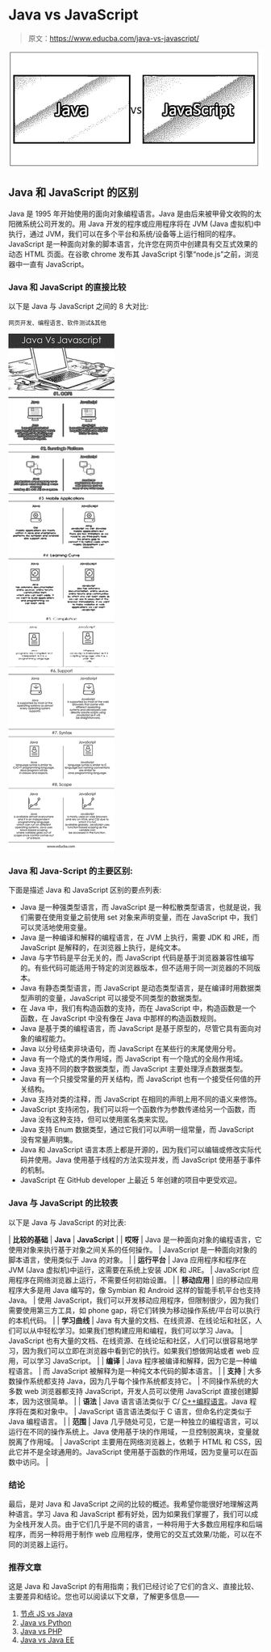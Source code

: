 # Java vs JavaScript

> 原文：<https://www.educba.com/java-vs-javascript/>

![Java vs JavaScript](img/112617d188c5c66c720b68217ebb5789.png)



## Java 和 JavaScript 的区别

Java 是 1995 年开始使用的面向对象编程语言。Java 是由后来被甲骨文收购的太阳微系统公司开发的。用 Java 开发的程序或应用程序将在 JVM (Java 虚拟机)中执行，通过 JVM，我们可以在多个平台和系统/设备等上运行相同的程序。JavaScript 是一种面向对象的脚本语言，允许您在网页中创建具有交互式效果的动态 HTML 页面。在谷歌 chrome 发布其 JavaScript 引擎“node.js”之前，浏览器中一直有 JavaScript。

### Java 和 JavaScript 的直接比较

以下是 Java 与 JavaScript 之间的 8 大对比:

<small>网页开发、编程语言、软件测试&其他</small>

![Java Vs Javascript Infographics](img/354be3d315ac9c234427344ad3210922.png)



### Java 和 Java-Script 的主要区别:

下面是描述 Java 和 JavaScript 区别的要点列表:

*   Java 是一种强类型语言，而 JavaScript 是一种松散类型语言，也就是说，我们需要在使用变量之前使用 set 对象来声明变量，而在 JavaScript 中，我们可以灵活地使用变量。
*   Java 是一种编译和解释的编程语言，在 JVM 上执行，需要 JDK 和 JRE，而 JavaScript 是解释的，在浏览器上执行，是纯文本。
*   Java 与字节码是平台无关的，而 JavaScript 代码是基于浏览器兼容性编写的。有些代码可能适用于特定的浏览器版本，但不适用于同一浏览器的不同版本。
*   Java 有静态类型语言，而 JavaScript 是动态类型语言，是在编译时用数据类型声明的变量，JavaScript 可以接受不同类型的数据类型。
*   在 Java 中，我们有构造函数的支持，而在 JavaScript 中，构造函数是一个函数，在 JavaScript 中没有像在 Java 中那样的构造函数规则。
*   Java 是基于类的编程语言，而 JavaScript 是基于原型的，尽管它具有面向对象的编程能力。
*   Java 以分号结束非块语句，而 JavaScript 在某些行的末尾使用分号。
*   Java 有一个隐式的类作用域，而 JavaScript 有一个隐式的全局作用域。
*   Java 支持不同的数字数据类型，而 JavaScript 主要处理浮点数据类型。
*   Java 有一个只接受常量的开关结构，而 JavaScript 也有一个接受任何值的开关结构。
*   Java 支持对类的注释，而 JavaScript 在相同的声明上用不同的语义来修饰。
*   JavaScript 支持闭包，我们可以将一个函数作为参数传递给另一个函数，而 Java 没有这种支持，但可以使用匿名类来实现。
*   Java 支持 Enum 数据类型，通过它我们可以声明一组常量，而 JavaScript 没有常量声明集。
*   Java 和 JavaScript 语言本质上都是开源的，因为我们可以编辑或修改实际代码并使用。Java 使用基于线程的方法实现并发，而 JavaScript 使用基于事件的机制。
*   JavaScript 在 GitHub developer 上最近 5 年创建的项目中更受欢迎。

### Java 与 JavaScript 的比较表

以下是 Java 与 JavaScript 的对比表:

| **比较的基础** | **Java** | **JavaScript** |
| **哎呀** | Java 是一种面向对象的编程语言，它使用对象来执行基于对象之间关系的任何操作。 | JavaScript 是一种面向对象的脚本语言，使用类似于 Java 的对象。 |
| **运行平台** | Java 应用程序和程序在 JVM (Java 虚拟机)中运行，这需要在系统上安装 JDK 和 JRE。 | JavaScript 应用程序在网络浏览器上运行，不需要任何初始设置。 |
| **移动应用** | 旧的移动应用程序大多是用 Java 编写的，像 Symbian 和 Android 这样的智能手机平台也支持 Java。 | 使用 JavaScript，我们可以开发移动应用程序，但限制很少，因为我们需要使用第三方工具，如 phone gap，将它们转换为移动操作系统/平台可以执行的本机代码。 |
| **学习曲线** | Java 有大量的文档、在线资源、在线论坛和社区，人们可以从中轻松学习。如果我们想构建应用和编程，我们可以学习 Java。 | JavaScript 也有大量的文档、在线资源、在线论坛和社区，人们可以很容易地学习，因为我们可以立即在浏览器中看到它的执行。如果我们想做网站或者 web 应用，可以学习 JavaScript。 |
| **编译** | Java 程序被编译和解释，因为它是一种编程语言。 | 而 JavaScript 被解释为是一种纯文本代码的脚本语言。 |
| **支持** | 大多数操作系统都支持 Java，因为几乎每个操作系统都支持它。 | 不同操作系统的大多数 web 浏览器都支持 JavaScript，开发人员可以使用 JavaScript 直接创建脚本，因为这很简单。 |
| **语法** | Java 语言语法类似于 C/ [C++编程语言](https://www.educba.com/c-programming-language-basics/)。Java 程序将在类和对象中。 | JavaScript 语言语法类似于 C 语言，但命名约定类似于 Java 编程语言。 |
| **范围** | Java 几乎随处可见，它是一种独立的编程语言，可以运行在不同的操作系统上。Java 使用基于块的作用域，一旦控制脱离块，变量就脱离了作用域。 | JavaScript 主要用在网络浏览器上，依赖于 HTML 和 CSS，因此它并不是全球通用的。JavaScript 使用基于函数的作用域，因为变量可以在函数中访问。 |

### 结论

最后，是对 Java 和 JavaScript 之间的比较的概述。我希望你能很好地理解这两种语言。学习 Java 和 JavaScript 都有好处，因为如果我们掌握了，我们可以成为全栈开发人员。由于它们几乎是不同的语言，一种将用于大多数应用程序和后端程序，而另一种将用于制作 web 应用程序，使用它的交互式效果/功能，可以在不同的浏览器上运行。

### 推荐文章

这是 Java 和 JavaScript 的有用指南；我们已经讨论了它们的含义、直接比较、主要差异和结论。您也可以阅读以下文章，了解更多信息——

1.  [节点 JS vs Java](https://www.educba.com/java-vs-node-js/)
2.  [Java vs Python](https://www.educba.com/java-vs-python/)
3.  [Java vs PHP](https://www.educba.com/java-vs-php/)
4.  [Java vs Java EE](https://www.educba.com/java-vs-java-ee/)





